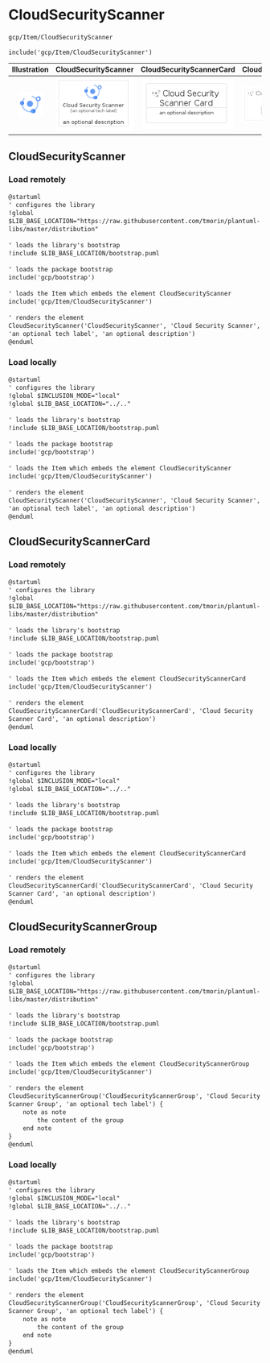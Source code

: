 # CloudSecurityScanner


```text
gcp/Item/CloudSecurityScanner
```

```text
include('gcp/Item/CloudSecurityScanner')
```



| Illustration | CloudSecurityScanner | CloudSecurityScannerCard | CloudSecurityScannerGroup |
| :---: | :---: | :---: | :---: |
| ![illustration for Illustration](../../gcp/Item/CloudSecurityScanner.png) | ![illustration for CloudSecurityScanner](../../gcp/Item/CloudSecurityScanner.Local.png) | ![illustration for CloudSecurityScannerCard](../../gcp/Item/CloudSecurityScannerCard.Local.png) | ![illustration for CloudSecurityScannerGroup](../../gcp/Item/CloudSecurityScannerGroup.Local.png) |




## CloudSecurityScanner

### Load remotely
```plantuml
@startuml
' configures the library
!global $LIB_BASE_LOCATION="https://raw.githubusercontent.com/tmorin/plantuml-libs/master/distribution"

' loads the library's bootstrap
!include $LIB_BASE_LOCATION/bootstrap.puml

' loads the package bootstrap
include('gcp/bootstrap')

' loads the Item which embeds the element CloudSecurityScanner
include('gcp/Item/CloudSecurityScanner')

' renders the element
CloudSecurityScanner('CloudSecurityScanner', 'Cloud Security Scanner', 'an optional tech label', 'an optional description')
@enduml
```

### Load locally
```plantuml
@startuml
' configures the library
!global $INCLUSION_MODE="local"
!global $LIB_BASE_LOCATION="../.."

' loads the library's bootstrap
!include $LIB_BASE_LOCATION/bootstrap.puml

' loads the package bootstrap
include('gcp/bootstrap')

' loads the Item which embeds the element CloudSecurityScanner
include('gcp/Item/CloudSecurityScanner')

' renders the element
CloudSecurityScanner('CloudSecurityScanner', 'Cloud Security Scanner', 'an optional tech label', 'an optional description')
@enduml
```

## CloudSecurityScannerCard

### Load remotely
```plantuml
@startuml
' configures the library
!global $LIB_BASE_LOCATION="https://raw.githubusercontent.com/tmorin/plantuml-libs/master/distribution"

' loads the library's bootstrap
!include $LIB_BASE_LOCATION/bootstrap.puml

' loads the package bootstrap
include('gcp/bootstrap')

' loads the Item which embeds the element CloudSecurityScannerCard
include('gcp/Item/CloudSecurityScanner')

' renders the element
CloudSecurityScannerCard('CloudSecurityScannerCard', 'Cloud Security Scanner Card', 'an optional description')
@enduml
```

### Load locally
```plantuml
@startuml
' configures the library
!global $INCLUSION_MODE="local"
!global $LIB_BASE_LOCATION="../.."

' loads the library's bootstrap
!include $LIB_BASE_LOCATION/bootstrap.puml

' loads the package bootstrap
include('gcp/bootstrap')

' loads the Item which embeds the element CloudSecurityScannerCard
include('gcp/Item/CloudSecurityScanner')

' renders the element
CloudSecurityScannerCard('CloudSecurityScannerCard', 'Cloud Security Scanner Card', 'an optional description')
@enduml
```

## CloudSecurityScannerGroup

### Load remotely
```plantuml
@startuml
' configures the library
!global $LIB_BASE_LOCATION="https://raw.githubusercontent.com/tmorin/plantuml-libs/master/distribution"

' loads the library's bootstrap
!include $LIB_BASE_LOCATION/bootstrap.puml

' loads the package bootstrap
include('gcp/bootstrap')

' loads the Item which embeds the element CloudSecurityScannerGroup
include('gcp/Item/CloudSecurityScanner')

' renders the element
CloudSecurityScannerGroup('CloudSecurityScannerGroup', 'Cloud Security Scanner Group', 'an optional tech label') {
    note as note
        the content of the group
    end note
}
@enduml
```

### Load locally
```plantuml
@startuml
' configures the library
!global $INCLUSION_MODE="local"
!global $LIB_BASE_LOCATION="../.."

' loads the library's bootstrap
!include $LIB_BASE_LOCATION/bootstrap.puml

' loads the package bootstrap
include('gcp/bootstrap')

' loads the Item which embeds the element CloudSecurityScannerGroup
include('gcp/Item/CloudSecurityScanner')

' renders the element
CloudSecurityScannerGroup('CloudSecurityScannerGroup', 'Cloud Security Scanner Group', 'an optional tech label') {
    note as note
        the content of the group
    end note
}
@enduml
```

